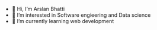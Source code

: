 - 👋 Hi, I’m Arslan Bhatti
- 👀 I’m interested in Software engieering and Data science
- 🌱 I’m currently learning web development
